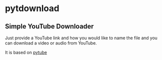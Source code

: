 # pytdownload

## Simple YouTube Downloader

Just provide a YouTube link and how you would like to name the file and you can download a video or audio from YouTube.

It is based on [pytube](https://pytube.io/en/latest/)
